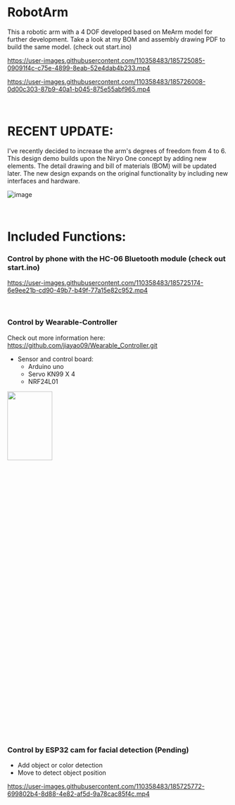 # RobotArm
This a robotic arm with a 4 DOF developed based on MeArm model for further development. Take a look at my BOM and assembly drawing PDF to build the same model.
(check out start.ino)

https://user-images.githubusercontent.com/110358483/185725085-09091f4c-c75e-4899-8eab-52e4dab4b233.mp4


https://user-images.githubusercontent.com/110358483/185726008-0d00c303-87b9-40a1-b045-875e55abf965.mp4

</br>

#  RECENT UPDATE:
I've recently decided to increase the arm's degrees of freedom from 4 to 6. This design demo builds upon the Niryo One concept by adding new elements. The detail drawing and bill of materials (BOM) will be updated later. The new design expands on the original functionality by including new interfaces and hardware.

![image](https://user-images.githubusercontent.com/110358483/217668174-f154ac08-14d3-46f3-9299-00e5b8e42595.png)




</br>

# Included Functions:

### Control by phone with the HC-06 Bluetooth module (check out start.ino)

https://user-images.githubusercontent.com/110358483/185725174-6e9ee21b-cd90-49b7-b49f-77a15e82c952.mp4

</br>

### Control by Wearable-Controller
Check out more information here: https://github.com/jiayao09/Wearable_Controller.git
- Sensor and control board:
   - Arduino uno
   - Servo KN99 X 4
   - NRF24L01

<img src="https://user-images.githubusercontent.com/110358483/185727059-d2c78070-4f85-48c9-85f0-b0151b72b232.png" width=45% height=20%>

</br>

### Control by ESP32 cam for facial detection (Pending)
- Add object or color detection
- Move to detect object position

https://user-images.githubusercontent.com/110358483/185725772-699802b4-8d88-4e82-af5d-9a78cac85f4c.mp4

